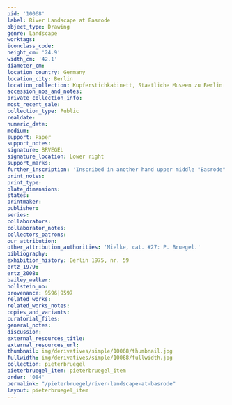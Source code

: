 ```yaml
---
pid: '10068'
label: River Landscape at Basrode
object_type: Drawing
genre: Landscape
worktags:
iconclass_code:
height_cm: '24.9'
width_cm: '42.1'
diameter_cm:
location_country: Germany
location_city: Berlin
location_collection: Kupferstichkabinett, Staatliche Museen zu Berlin
accession_nos_and_notes:
private_collection_info:
most_recent_sale:
collection_type: Public
realdate:
numeric_date:
medium:
support: Paper
support_notes:
signature: BRVEGEL
signature_location: Lower right
support_marks:
further_inscription: 'Inscribed in another hand upper middle "Basrode" '
print_notes:
print_type:
plate_dimensions:
states:
printmaker:
publisher:
series:
collaborators:
collaborator_notes:
collectors_patrons:
our_attribution:
other_attribution_authorities: 'Mielke, cat. #27: P. Bruegel.'
bibliography:
exhibition_history: Berlin 1975, nr. 59
ertz_1979:
ertz_2008:
bailey_walker:
hollstein_no:
provenance: 9596|9597
related_works:
related_works_notes:
copies_and_variants:
curatorial_files:
general_notes:
discussion:
external_resources_title:
external_resources_url:
thumbnail: img/derivatives/simple/10068/thumbnail.jpg
fullwidth: img/derivatives/simple/10068/fullwidth.jpg
collection: pieterbruegel
pieterbruegel_item: pieterbruegel_item
order: '084'
permalink: "/pieterbruegel/river-landscape-at-basrode"
layout: pieterbruegel_item
---
```

